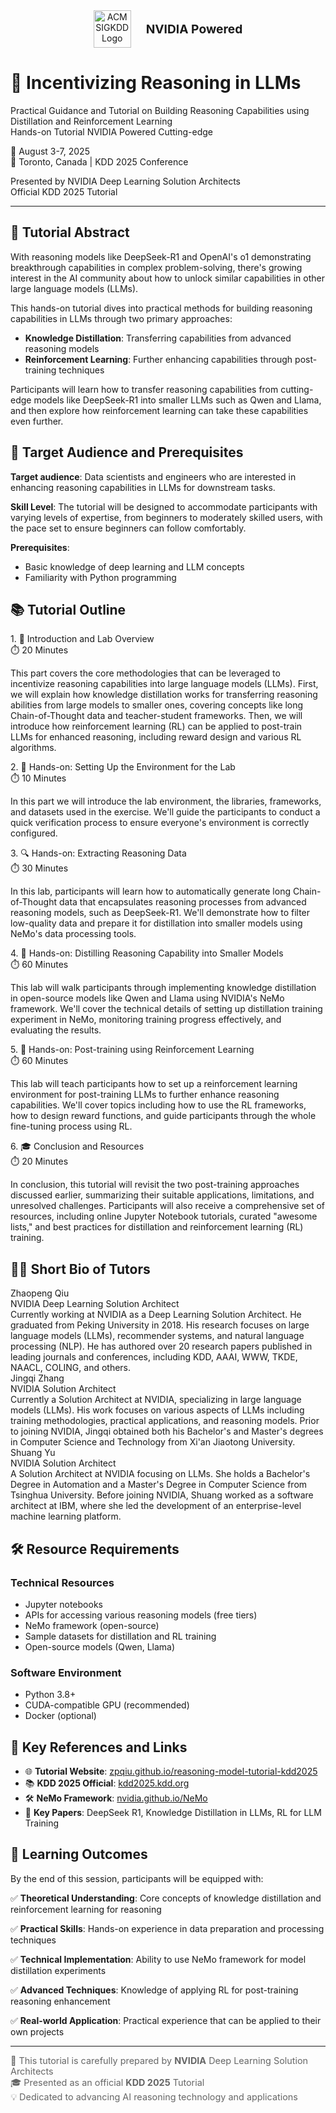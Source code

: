<div class="hero-section fade-in">
  <div style="text-align: center; margin-bottom: 2rem;">
    <img src="assets/images/sigkdd-logo.jpg" alt="ACM SIGKDD Logo" style="height: 60px; margin-right: 20px; vertical-align: middle;">
    <span style="color: var(--nvidia-green); font-weight: 700; font-size: 1.2rem; vertical-align: middle;">NVIDIA Powered</span>
  </div>
  <h1 class="hero-title">🧠 Incentivizing Reasoning in LLMs</h1>
  <p class="hero-subtitle">
    Practical Guidance and Tutorial on Building Reasoning Capabilities using Distillation and Reinforcement Learning<br>
    <span class="badge primary">Hands-on Tutorial</span>
    <span class="badge nvidia">NVIDIA Powered</span>
    <span class="badge accent">Cutting-edge</span>
  </p>
</div>

<div class="event-info">
  <div class="event-date">📅 August 3-7, 2025</div>
  <div class="event-location">📍 Toronto, Canada | KDD 2025 Conference</div>
</div>

<div class="brand-section">
  <p class="brand-text">
    Presented by <span class="nvidia-text">NVIDIA</span> Deep Learning Solution Architects<br>
    Official <span class="kdd-text">KDD 2025</span> Tutorial
  </p>
</div>

---

## 🎯 Tutorial Abstract

<div class="card">

With reasoning models like DeepSeek-R1 and OpenAI's o1 demonstrating breakthrough capabilities in complex problem-solving, there's growing interest in the AI community about how to unlock similar capabilities in other large language models (LLMs). 

This hands-on tutorial dives into practical methods for building reasoning capabilities in LLMs through two primary approaches:
- **Knowledge Distillation**: Transferring capabilities from advanced reasoning models
- **Reinforcement Learning**: Further enhancing capabilities through post-training techniques

Participants will learn how to transfer reasoning capabilities from cutting-edge models like DeepSeek-R1 into smaller LLMs such as Qwen and Llama, and then explore how reinforcement learning can take these capabilities even further.

</div>

## 🎯 Target Audience and Prerequisites

<div class="card">

**Target audience**: Data scientists and engineers who are interested in enhancing reasoning capabilities in LLMs for downstream tasks.

**Skill Level**: The tutorial will be designed to accommodate participants with varying levels of expertise, from beginners to moderately skilled users, with the pace set to ensure beginners can follow comfortably.

**Prerequisites**: 
- Basic knowledge of deep learning and LLM concepts
- Familiarity with Python programming

</div>

## 📚 Tutorial Outline

<div class="tutorial-outline">

<div class="outline-item">
<div class="item-title">1. 🌟 Introduction and Lab Overview</div>
<div class="item-duration">⏱️ 20 Minutes</div>
<p>
This part covers the core methodologies that can be leveraged to incentivize reasoning capabilities into large language models (LLMs). First, we will explain how knowledge distillation works for transferring reasoning abilities from large models to smaller ones, covering concepts like long Chain-of-Thought data and teacher-student frameworks. Then, we will introduce how reinforcement learning (RL) can be applied to post-train LLMs for enhanced reasoning, including reward design and various RL algorithms.
</p>
</div>

<div class="outline-item">
<div class="item-title">2. 🔧 Hands-on: Setting Up the Environment for the Lab</div>
<div class="item-duration">⏱️ 10 Minutes</div>
<p>
In this part we will introduce the lab environment, the libraries, frameworks, and datasets used in the exercise. We'll guide the participants to conduct a quick verification process to ensure everyone's environment is correctly configured.
</p>
</div>

<div class="outline-item">
<div class="item-title">3. 🔍 Hands-on: Extracting Reasoning Data</div>
<div class="item-duration">⏱️ 30 Minutes</div>
<p>
In this lab, participants will learn how to automatically generate long Chain-of-Thought data that encapsulates reasoning processes from advanced reasoning models, such as DeepSeek-R1. We'll demonstrate how to filter low-quality data and prepare it for distillation into smaller models using NeMo's data processing tools.
</p>
</div>

<div class="outline-item">
<div class="item-title">4. 🧪 Hands-on: Distilling Reasoning Capability into Smaller Models</div>
<div class="item-duration">⏱️ 60 Minutes</div>
<p>
This lab will walk participants through implementing knowledge distillation in open-source models like Qwen and Llama using NVIDIA's NeMo framework. We'll cover the technical details of setting up distillation training experiment in NeMo, monitoring training progress effectively, and evaluating the results.
</p>
</div>

<div class="outline-item">
<div class="item-title">5. 🚀 Hands-on: Post-training using Reinforcement Learning</div>
<div class="item-duration">⏱️ 60 Minutes</div>
<p>
This lab will teach participants how to set up a reinforcement learning environment for post-training LLMs to further enhance reasoning capabilities. We'll cover topics including how to use the RL frameworks, how to design reward functions, and guide participants through the whole fine-tuning process using RL.
</p>
</div>

<div class="outline-item">
<div class="item-title">6. 🎓 Conclusion and Resources</div>
<div class="item-duration">⏱️ 20 Minutes</div>
<p>
In conclusion, this tutorial will revisit the two post-training approaches discussed earlier, summarizing their suitable applications, limitations, and unresolved challenges. Participants will also receive a comprehensive set of resources, including online Jupyter Notebook tutorials, curated "awesome lists," and best practices for distillation and reinforcement learning (RL) training.
</p>
</div>

</div>

## 👨‍🏫 Short Bio of Tutors

<div class="instructor-grid">

<div class="instructor-card">
<div class="instructor-name">Zhaopeng Qiu</div>
<div class="instructor-title">NVIDIA Deep Learning Solution Architect</div>
<div class="instructor-bio">
Currently working at NVIDIA as a Deep Learning Solution Architect. He graduated from Peking University in 2018. His research focuses on large language models (LLMs), recommender systems, and natural language processing (NLP). He has authored over 20 research papers published in leading journals and conferences, including KDD, AAAI, WWW, TKDE, NAACL, COLING, and others.
</div>
</div>

<div class="instructor-card">
<div class="instructor-name">Jingqi Zhang</div>
<div class="instructor-title">NVIDIA Solution Architect</div>
<div class="instructor-bio">
Currently a Solution Architect at NVIDIA, specializing in large language models (LLMs). His work focuses on various aspects of LLMs including training methodologies, practical applications, and reasoning models. Prior to joining NVIDIA, Jingqi obtained both his Bachelor's and Master's degrees in Computer Science and Technology from Xi'an Jiaotong University.
</div>
</div>

<div class="instructor-card">
<div class="instructor-name">Shuang Yu</div>
<div class="instructor-title">NVIDIA Solution Architect</div>
<div class="instructor-bio">
A Solution Architect at NVIDIA focusing on LLMs. She holds a Bachelor's Degree in Automation and a Master's Degree in Computer Science from Tsinghua University. Before joining NVIDIA, Shuang worked as a software architect at IBM, where she led the development of an enterprise-level machine learning platform.
</div>
</div>

</div>

## 🛠️ Resource Requirements

<div class="resource-list">

### Technical Resources
- Jupyter notebooks 
- APIs for accessing various reasoning models (free tiers)
- NeMo framework (open-source)
- Sample datasets for distillation and RL training
- Open-source models (Qwen, Llama)

### Software Environment
- Python 3.8+
- CUDA-compatible GPU (recommended)
- Docker (optional)

</div>

## 🔗 Key References and Links

<div class="card">

- 🌐 **Tutorial Website**: [zpqiu.github.io/reasoning-model-tutorial-kdd2025](https://zpqiu.github.io/reasoning-model-tutorial-kdd2025/)
- 📚 **KDD 2025 Official**: [kdd2025.kdd.org](https://kdd2025.kdd.org/)
- 🛠️ **NeMo Framework**: [nvidia.github.io/NeMo](https://nvidia.github.io/NeMo/)
- 📖 **Key Papers**: DeepSeek R1, Knowledge Distillation in LLMs, RL for LLM Training

</div>

## 🎯 Learning Outcomes

<div class="card">

By the end of this session, participants will be equipped with:

✅ **Theoretical Understanding**: Core concepts of knowledge distillation and reinforcement learning for reasoning

✅ **Practical Skills**: Hands-on experience in data preparation and processing techniques

✅ **Technical Implementation**: Ability to use NeMo framework for model distillation experiments

✅ **Advanced Techniques**: Knowledge of applying RL for post-training reasoning enhancement

✅ **Real-world Application**: Practical experience that can be applied to their own projects

</div>

---

<div class="brand-section">
<p style="font-size: 0.9rem; color: #666;">
🤝 This tutorial is carefully prepared by <strong>NVIDIA</strong> Deep Learning Solution Architects<br>
🎓 Presented as an official <strong>KDD 2025</strong> Tutorial<br>
💡 Dedicated to advancing AI reasoning technology and applications
</p>
</div>

